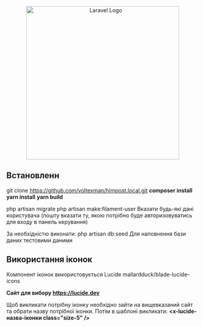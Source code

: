 <p align="center"><a href="https://laravel.com" target="_blank"><img src="https://raw.githubusercontent.com/laravel/art/master/logo-lockup/5%20SVG/2%20CMYK/1%20Full%20Color/laravel-logolockup-cmyk-red.svg" width="400" alt="Laravel Logo"></a></p>

## Встановленн

git clone https://github.com/voltexman/himpost.local.git
**composer install**
**yarn install**
**yarn build**

php artisan migrate
php artisan make:filament-user
Вказати будь-які дані користувача (пошту вказати ту, якою потрібно буде авторизовуватись для входу в панель керування)

За необхідністю виконати:
php artisan db:seed
Для наповнення бази даних тестовими даними

## Використання іконок

Компонент іконок використовується Lucide
mallardduck/blade-lucide-icons

**Сайт для вибору https://lucide.dev**

Щоб викликати потрібну іконку необхідно зайти на вищевказаний сайт та обрати назву потрібної іконки.
Потім в шаблоні викликати: **<x-lucide-назва-іконки class="size-5" />**
